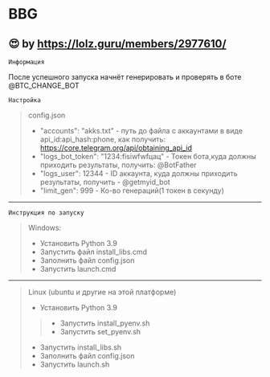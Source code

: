 # BBG
:heart_eyes: by https://lolz.guru/members/2977610/     
----  
    Информация
После успешного запуска начнёт генерировать и проверять в боте @BTC_CHANGE_BOT

    Настройка
> config.json
> - "accounts": "akks.txt"  - путь до файла с аккаунтами в виде api_id:api_hash:phone, как получить: https://core.telegram.org/api/obtaining_api_id
> - "logs_bot_token": "1234:fisiwfwfцац" - Токен бота,куда должны приходить результаты, получить: @BotFather
> - "logs_user": 12344 - ID аккаунта, куда должны приходить результаты, получить - @getmyid_bot       
> - "limit_gen": 999 - Ко-во генераций(1 токен в секунду)
-----
    Инструкция по запуску

> Windows:
> - Установить Python 3.9
> - Запустить файл install_libs.cmd
> - Заполнить файл config.json
> - Запустить launch.cmd
-----
>Linux (ubuntu и другие на этой платформе)
> - Установить Python 3.9 
>> - Запустить install_pyenv.sh
>> - Запустить set_pyenv.sh
> - Запустить install_libs.sh
> - Заполнить файл config.json
> - Запустить launch.sh

